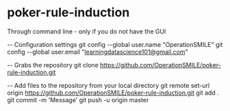 poker-rule-induction
====================

Through command line - only if you do not have the GUI

-- Configuration settings
git config --global user.name "OperationSMILE"
git config --global user.email "learningdatascience101@gmail.com"

-- Grabs the repository
git clone https://github.com/OperationSMILE/poker-rule-induction.git <foldername within your Github location>

-- Add files to the repository from your local directory
git remote set-url origin https://github.com/OperationSMILE/poker-rule-induction.git
git add .
git commit -m 'Message'
git push -u origin master
